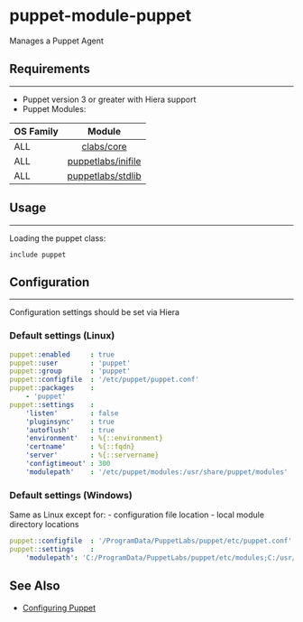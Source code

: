 # puppet-module-puppet

Manages a Puppet Agent

## Requirements
---

- Puppet version 3 or greater with Hiera support
- Puppet Modules:

| OS Family      | Module |
| :------------- |:-------------: |
| ALL            | [clabs/core](https://bitbucket.org/convectionlabs/puppet-module-core)|
| ALL            | [puppetlabs/inifile](https://forge.puppetlabs.com/puppetlabs/stdlib) |
| ALL            | [puppetlabs/stdlib](https://forge.puppetlabs.com/puppetlabs/inifile) |

## Usage
---

Loading the puppet class:

```puppet
include puppet
```

## Configuration
---

Configuration settings should be set via Hiera

### Default settings (Linux)

```yaml
puppet::enabled     : true
puppet::user        : 'puppet'
puppet::group       : 'puppet'
puppet::configfile  : '/etc/puppet/puppet.conf'
puppet::packages    :
    - 'puppet'
puppet::settings    :
    'listen'        : false
    'pluginsync'    : true
    'autoflush'     : true
    'environment'   : %{::environment}
    'certname'      : %{::fqdn}
    'server'        : %{::servername}
    'configtimeout' : 300
    'modulepath'    : '/etc/puppet/modules:/usr/share/puppet/modules'
```

### Default settings (Windows)

Same as Linux except for:
    - configuration file location
    - local module directory locations

```yaml
puppet::configfile  : '/ProgramData/PuppetLabs/puppet/etc/puppet.conf'
puppet::settings    :
    'modulepath': 'C:/ProgramData/PuppetLabs/puppet/etc/modules;C:/usr/share/puppet/modules'
```

## See Also

* [Configuring Puppet](http://docs.puppetlabs.com/guides/configuring.html)

